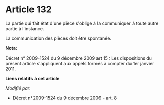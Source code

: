 # Article 132

La partie qui fait état d'une pièce s'oblige à la communiquer à toute autre partie à l'instance.

La communication des pièces doit être spontanée.

**Nota:**

Décret n° 2009-1524 du 9 décembre 2009 art 15 : Les dispositions du présent article s'appliquent aux appels formés à compter
du 1er janvier 2011.

**Liens relatifs à cet article**

_Modifié par_:

  - Décret n°2009-1524 du 9 décembre 2009 - art. 8
